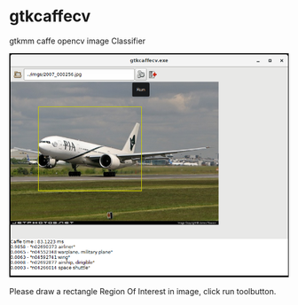 # gtkcaffecv
gtkmm  caffe  opencv  image Classifier

![](gtkcaffecv.png)

Please draw a rectangle Region Of Interest in image, click run toolbutton.



